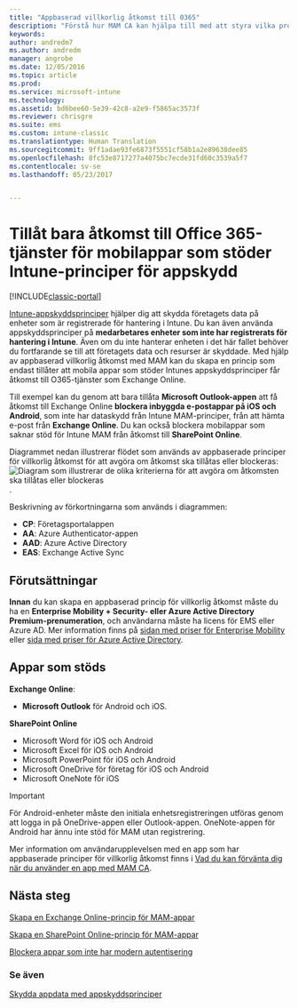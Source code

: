 ```yaml
---
title: "Appbaserad villkorlig åtkomst till 0365"
description: "Förstå hur MAM CA kan hjälpa till med att styra vilka program som har åtkomst till O365-tjänster."
keywords: 
author: andredm7
ms.author: andredm
manager: angrobe
ms.date: 12/05/2016
ms.topic: article
ms.prod: 
ms.service: microsoft-intune
ms.technology: 
ms.assetid: bd6bee60-5e39-42c8-a2e9-f5865ac3573f
ms.reviewer: chrisgre
ms.suite: ems
ms.custom: intune-classic
ms.translationtype: Human Translation
ms.sourcegitcommit: 9ff1adae93fe6873f5551cf58b1a2e89638dee85
ms.openlocfilehash: 8fc53e8717277a4075bc7ecde31fd60c3539a5f7
ms.contentlocale: sv-se
ms.lasthandoff: 05/23/2017


---
```


# <a name="allow-only-mobile-apps-that-support-intune-app-protection-policies-to-access-office-365-services"></a>Tillåt bara åtkomst till Office 365-tjänster för mobilappar som stöder Intune-principer för appskydd

[!INCLUDE[classic-portal](../includes/classic-portal.md)]

[Intune-appskyddsprinciper](protect-apps-and-data-with-microsoft-intune.md) hjälper dig att skydda företagets data på enheter som är registrerade för hantering i Intune. Du kan även använda appskyddsprinciper på **medarbetares enheter som inte har registrerats för hantering i Intune**.  Även om du inte hanterar enheten i det här fallet behöver du fortfarande se till att företagets data och resurser är skyddade. Med hjälp av appbaserad villkorlig åtkomst med MAM kan du skapa en princip som endast tillåter att mobila appar som stöder Intunes appskyddsprinciper får åtkomst till O365-tjänster som Exchange Online.

Till exempel kan du genom att bara tillåta **Microsoft Outlook-appen** att få åtkomst till Exchange Online **blockera inbyggda e-postappar på iOS och Android**, som inte har dataskydd från Intune MAM-principer, från att hämta e-post från **Exchange Online**. Du kan också blockera mobilappar som saknar stöd för Intune MAM från åtkomst till **SharePoint Online**.

Diagrammet nedan illustrerar flödet som används av appbaserade principer för villkorlig åtkomst för att avgöra om åtkomst ska tillåtas eller blockeras: ![Diagram som illustrerar de olika kriterierna för att avgöra om åtkomsten ska tillåtas eller blockeras ](../media/mam-ca-decision-flow_simple.png).

Beskrivning av förkortningarna som används i diagrammen:
* **CP**: Företagsportalappen
* **AA**: Azure Authenticator-appen
* **AAD**: Azure Active Directory
* **EAS**: Exchange Active Sync

## <a name="prerequisites"></a>Förutsättningar
**Innan** du kan skapa en appbaserad princip för villkorlig åtkomst måste du ha en **Enterprise Mobility + Security- eller Azure Active Directory Premium-prenumeration**, och användarna måste ha licens för EMS eller Azure AD. Mer information finns på [sidan med priser för Enterprise Mobility](https://www.microsoft.com/cloud-platform/enterprise-mobility-pricing) eller [sida med priser för Azure Active Directory](https://azure.microsoft.com/pricing/details/active-directory/).


## <a name="supported-apps"></a>Appar som stöds
**Exchange Online**:
* **Microsoft Outlook** för Android och iOS.

**SharePoint Online**
* Microsoft Word för iOS och Android
* Microsoft Excel för iOS och Android
* Microsoft PowerPoint för iOS och Android
* Microsoft OneDrive för företag för iOS och Android
* Microsoft OneNote för iOS

>[!IMPORTANT]
>För Android-enheter måste den initiala enhetsregistreringen utföras genom att logga in på OneDrive-appen eller Outlook-appen. OneNote-appen för Android har ännu inte stöd för MAM utan registrering.

Mer information om användarupplevelsen med en app som har appbaserade principer för villkorlig åtkomst finns i [Vad du kan förvänta dig när du använder en app med MAM CA](use-apps-with-mam-ca.md).


## <a name="next-steps"></a>Nästa steg
[Skapa en Exchange Online-princip för MAM-appar](mam-ca-for-exchange-online.md)

[Skapa en SharePoint Online-princip för MAM-appar](mam-ca-for-sharepoint-online.md)

[Blockera appar som inte har modern autentisering](block-apps-with-no-modern-authentication.md)

### <a name="see-also"></a>Se även

[Skydda appdata med appskyddsprinciper](protect-app-data-using-mobile-app-management-policies-with-microsoft-intune.md)

